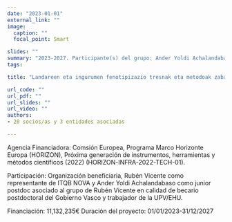```yaml
---
date: "2023-01-01"
external_link: ""
image:
  caption: ""
  focal_point: Smart

slides: ""
summary: "2023-2027. Participante(s) del grupo: Ander Yoldi Achalandabaso"
tags:

title: "Landareen eta ingurumen fenotipizazio tresnak eta metodoak zabaltzeko Europako Ikerketa Azpiegituren zerbitzuak, PHENET"

url_code: ""
url_pdf: ""
url_slides: ""
url_video: ""
authors: 
- 20 socios/as y 3 entidades asociadas

---
```


Agencia Financiadora: Comsión Europea, Programa Marco Horizonte Europa (HORIZON), Próxima generación de instrumentos, herramientas y métodos científicos (2022) (HORIZON-INFRA-2022-TECH-01). 

Participación: Organización beneficiaria,  Rubén Vicente como representante de ITQB NOVA y Ander Yoldi Achalandabaso como junior postdoc asociado al grupo de Rubén Vicente en calidad de becario postdoctoral del Gobierno Vasco y trabajador de la UPV/EHU. 

Financiación: 11,132,235€ 
Duración del proyecto: 01/01/2023-31/12/2027
